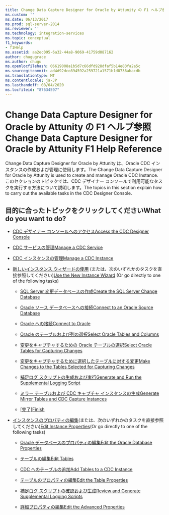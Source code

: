 ```yaml
---
title: Change Data Capture Designer for Oracle by Attunity の F1 ヘルプ参照 | Microsoft Docs
ms.custom: ''
ms.date: 06/13/2017
ms.prod: sql-server-2014
ms.reviewer: ''
ms.technology: integration-services
ms.topic: conceptual
f1_keywords:
- f1Help
ms.assetid: aa2ec095-6a32-44a8-9069-41759d087162
author: chugugrace
ms.author: chugu
ms.openlocfilehash: 06619008a1b5d7c66dfd928dfaf5b14e83fa2a5c
ms.sourcegitcommit: ad4d92dce894592a259721a1571b1d8736abacdb
ms.translationtype: MT
ms.contentlocale: ja-JP
ms.lasthandoff: 08/04/2020
ms.locfileid: "87634597"
---
```

# <a name="change-data-capture-designer-for-oracle-by-attunity-f1-help-reference"></a><span data-ttu-id="33d2a-102">Change Data Capture Designer for Oracle by Attunity の F1 ヘルプ参照</span><span class="sxs-lookup"><span data-stu-id="33d2a-102">Change Data Capture Designer for Oracle by Attunity F1 Help Reference</span></span>
  <span data-ttu-id="33d2a-103">Change Data Capture Designer for Oracle by Attunity は、Oracle CDC インスタンスの作成および管理に使用します。</span><span class="sxs-lookup"><span data-stu-id="33d2a-103">The Change Data Capture Designer for Oracle by Attunity is used to create and manage Oracle CDC Instance.</span></span> <span data-ttu-id="33d2a-104">このセクションのトピックでは、CDC デザイナー コンソールで利用可能なタスクを実行する方法について説明します。</span><span class="sxs-lookup"><span data-stu-id="33d2a-104">The topics in this section explain how to carry out the available tasks in the CDC Designer Console.</span></span>  
  
## <a name="what-do-you-want-to-do"></a><span data-ttu-id="33d2a-105">目的に合ったトピックをクリックしてください</span><span class="sxs-lookup"><span data-stu-id="33d2a-105">What do you want to do?</span></span>  
  
-   [<span data-ttu-id="33d2a-106">CDC デザイナー コンソールへのアクセス</span><span class="sxs-lookup"><span data-stu-id="33d2a-106">Access the CDC Designer Console</span></span>](access-the-cdc-designer-console.md)  
  
-   [<span data-ttu-id="33d2a-107">CDC サービスの管理</span><span class="sxs-lookup"><span data-stu-id="33d2a-107">Manage a CDC Service</span></span>](manage-a-cdc-service.md)  
  
-   [<span data-ttu-id="33d2a-108">CDC インスタンスの管理</span><span class="sxs-lookup"><span data-stu-id="33d2a-108">Manage a CDC Instance</span></span>](manage-a-cdc-instance.md)  
  
-   <span data-ttu-id="33d2a-109">[新しいインスタンス ウィザードの使用](use-the-new-instance-wizard.md) (または、次のいずれかのタスクを直接参照してください)</span><span class="sxs-lookup"><span data-stu-id="33d2a-109">[Use the New Instance Wizard](use-the-new-instance-wizard.md) (Or go directly to one of the following tasks)</span></span>  
  
    -   [<span data-ttu-id="33d2a-110">SQL Server 変更データベースの作成</span><span class="sxs-lookup"><span data-stu-id="33d2a-110">Create the SQL Server Change Database</span></span>](create-the-sql-server-change-database.md)  
  
    -   [<span data-ttu-id="33d2a-111">Oracle ソース データベースへの接続</span><span class="sxs-lookup"><span data-stu-id="33d2a-111">Connect to an Oracle Source Database</span></span>](connect-to-an-oracle-source-database.md)  
  
    -   [<span data-ttu-id="33d2a-112">Oracle への接続</span><span class="sxs-lookup"><span data-stu-id="33d2a-112">Connect to Oracle</span></span>](connect-to-oracle.md)  
  
    -   [<span data-ttu-id="33d2a-113">Oracle のテーブルおよび列の選択</span><span class="sxs-lookup"><span data-stu-id="33d2a-113">Select Oracle Tables and Columns</span></span>](select-oracle-tables-and-columns.md)  
  
    -   [<span data-ttu-id="33d2a-114">変更をキャプチャするための Oracle テーブルの選択</span><span class="sxs-lookup"><span data-stu-id="33d2a-114">Select Oracle Tables for Capturing Changes</span></span>](select-oracle-tables-for-capturing-changes.md)  
  
    -   [<span data-ttu-id="33d2a-115">変更をキャプチャするために選択したテーブルに対する変更</span><span class="sxs-lookup"><span data-stu-id="33d2a-115">Make Changes to the Tables Selected for Capturing Changes</span></span>](make-changes-to-the-tables-selected-for-capturing-changes.md)  
  
    -   [<span data-ttu-id="33d2a-116">補足ログ スクリプトの生成および実行</span><span class="sxs-lookup"><span data-stu-id="33d2a-116">Generate and Run the Supplemental Logging Script</span></span>](generate-and-run-the-supplemental-logging-script.md)  
  
    -   [<span data-ttu-id="33d2a-117">ミラー テーブルおよび CDC キャプチャ インスタンスの生成</span><span class="sxs-lookup"><span data-stu-id="33d2a-117">Generate Mirror Tables and CDC Capture Instances</span></span>](generate-mirror-tables-and-cdc-capture-instances.md)  
  
    -   <span data-ttu-id="33d2a-118">[[完了]](finish.md)</span><span class="sxs-lookup"><span data-stu-id="33d2a-118">[Finish](finish.md)</span></span>  
  
-   <span data-ttu-id="33d2a-119">[インスタンスのプロパティの編集](edit-instance-properties.md)(または、次のいずれかのタスクを直接参照してください)</span><span class="sxs-lookup"><span data-stu-id="33d2a-119">[Edit Instance Properties](edit-instance-properties.md)(Or go directly to one of the following tasks)</span></span>  
  
    -   [<span data-ttu-id="33d2a-120">Oracle データベースのプロパティの編集</span><span class="sxs-lookup"><span data-stu-id="33d2a-120">Edit the Oracle Database Properties</span></span>](edit-the-oracle-database-properties.md)  
  
    -   [<span data-ttu-id="33d2a-121">テーブルの編集</span><span class="sxs-lookup"><span data-stu-id="33d2a-121">Edit Tables</span></span>](edit-tables.md)  
  
    -   [<span data-ttu-id="33d2a-122">CDC へのテーブルの追加</span><span class="sxs-lookup"><span data-stu-id="33d2a-122">Add Tables to a CDC Instance</span></span>](add-tables-to-a-cdc-instance.md)  
  
    -   [<span data-ttu-id="33d2a-123">テーブルのプロパティの編集</span><span class="sxs-lookup"><span data-stu-id="33d2a-123">Edit the Table Properties</span></span>](edit-the-table-properties.md)  
  
    -   [<span data-ttu-id="33d2a-124">補足ログ スクリプトの確認および生成</span><span class="sxs-lookup"><span data-stu-id="33d2a-124">Review and Generate Supplemental Logging Scripts</span></span>](review-and-generate-supplemental-logging-scripts.md)  
  
    -   [<span data-ttu-id="33d2a-125">詳細プロパティの編集</span><span class="sxs-lookup"><span data-stu-id="33d2a-125">Edit the Advanced Properties</span></span>](edit-the-advanced-properties.md)  
  
  
